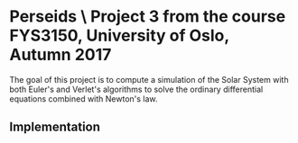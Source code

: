 # Perseids \\ Project 3 from the course FYS3150, University of Oslo, Autumn 2017

The goal of this project is to compute a simulation of the Solar System with both Euler's and Verlet's algorithms to solve the ordinary differential equations combined with Newton's law.

## Implementation
